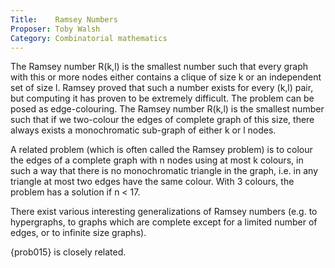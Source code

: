 ```yaml
---
Title:    Ramsey Numbers
Proposer: Toby Walsh
Category: Combinatorial mathematics
---
```



The Ramsey number R(k,l) is the smallest number such that every graph with this or more nodes either contains a clique of size k or an independent set of size l. Ramsey proved that such a number exists for every (k,l) pair, but computing it has proven to be extremely difficult.
The problem can be posed as edge-colouring. The Ramsey number R(k,l) is the smallest number such that if we two-colour the edges of complete graph of this size, there always exists a monochromatic sub-graph of either k or l nodes.

A related problem (which is often called the Ramsey problem) is to colour the edges of a complete graph with n nodes using at most k colours, in such a way that there is no monochromatic triangle in the graph, i.e. in any triangle at most two edges have the same colour. With 3 colours, the problem has a solution if n < 17.

There exist various interesting generalizations of Ramsey numbers (e.g. to hypergraphs, to graphs which are complete except for a limited number of edges, or to infinite size graphs).

{prob015} is closely related.
